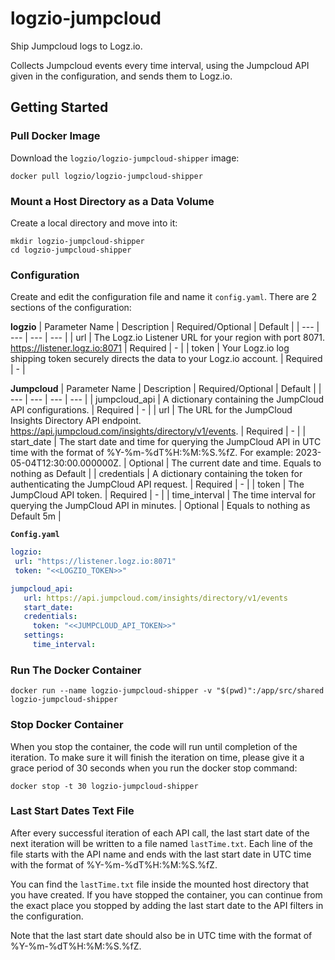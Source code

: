 # logzio-jumpcloud
Ship Jumpcloud logs to Logz.io. 

Collects Jumpcloud events every time interval, using the Jumpcloud API given in the configuration, and sends them to Logz.io.


## Getting Started
### Pull Docker Image

Download the `logzio/logzio-jumpcloud-shipper` image:
```
docker pull logzio/logzio-jumpcloud-shipper
```
### Mount a Host Directory as a Data Volume

Create a local directory and move into it:
```shell
mkdir logzio-jumpcloud-shipper
cd logzio-jumpcloud-shipper
```
### Configuration
Create and edit the configuration file and name it `config.yaml`. There are 2 sections of the configuration:

**logzio**
| Parameter Name | Description | Required/Optional | Default |
| --- | --- | --- | --- |
| url | The Logz.io Listener URL for your region with port 8071. https://listener.logz.io:8071 | Required | - |
| token | Your Logz.io log shipping token securely directs the data to your Logz.io account. | Required | - |

**Jumpcloud**
| Parameter Name | Description | Required/Optional | Default |
| --- | --- | --- | --- |
| jumpcloud_api | A dictionary containing the JumpCloud API configurations. | Required | - |
| url | The URL for the JumpCloud Insights Directory API endpoint. https://api.jumpcloud.com/insights/directory/v1/events. | Required | - |
| start_date | The start date and time for querying the JumpCloud API in UTC time with the format of %Y-%m-%dT%H:%M:%S.%fZ. For example: 2023-05-04T12:30:00.000000Z. | Optional | The current date and time. Equals to nothing as Default |
| credentials | A dictionary containing the token for authenticating the JumpCloud API request. | Required | - |
| token | The JumpCloud API token. | Required | - |
| time_interval | The time interval for querying the JumpCloud API in minutes. | Optional | Equals to nothing as Default 5m |

**`Config.yaml`**
```yaml
logzio:
 url: "https://listener.logz.io:8071"
 token: "<<LOGZIO_TOKEN>>"

jumpcloud_api:
   url: https://api.jumpcloud.com/insights/directory/v1/events
   start_date:
   credentials:
     token: "<<JUMPCLOUD_API_TOKEN>>"
   settings:
     time_interval:
```


### Run The Docker Container
```shell
docker run --name logzio-jumpcloud-shipper -v "$(pwd)":/app/src/shared logzio-jumpcloud-shipper
```
### Stop Docker Container
When you stop the container, the code will run until completion of the iteration. To make sure it will finish the iteration on time, please give it a grace period of 30 seconds when you run the docker stop command:
```shell
docker stop -t 30 logzio-jumpcloud-shipper
```

### Last Start Dates Text File
After every successful iteration of each API call, the last start date of the next iteration will be written to a file named `lastTime.txt`. Each line of the file starts with the API name and ends with the last start date in UTC time with the format of %Y-%m-%dT%H:%M:%S.%fZ.


You can find the `lastTime.txt` file inside the mounted host directory that you have created. If you have stopped the container, you can continue from the exact place you stopped by adding the last start date to the API filters in the configuration.


Note that the last start date should also be in UTC time with the format of %Y-%m-%dT%H:%M:%S.%fZ.




